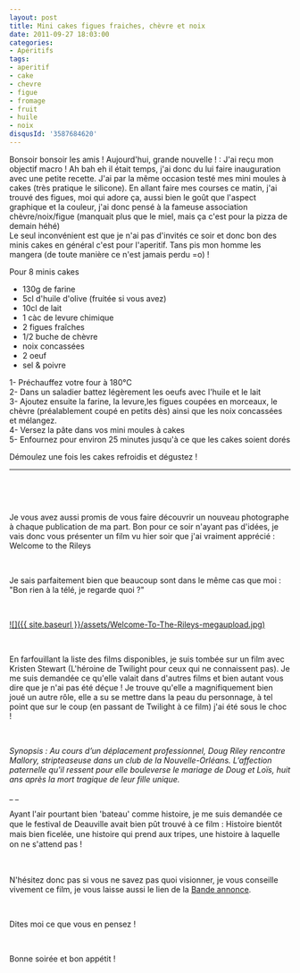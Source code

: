 ```yaml
---
layout: post
title: Mini cakes figues fraiches, chèvre et noix
date: 2011-09-27 18:03:00
categories: 
- Apéritifs
tags: 
- aperitif
- cake
- chevre
- figue
- fromage
- fruit
- huile
- noix
disqusId: '3587684620'
---
```


Bonsoir bonsoir les amis ! Aujourd'hui, grande nouvelle ! : J'ai reçu mon objectif macro ! Ah bah eh il était temps, j'ai donc du lui faire inauguration avec une petite recette. J'ai par la même occasion testé mes mini moules à cakes (très pratique le silicone). En allant faire mes courses ce matin, j'ai trouvé des figues, moi qui adore ça, aussi bien le goût que l'aspect graphique et la couleur, j'ai donc pensé à la fameuse association chèvre/noix/figue (manquait plus que le miel, mais ça c'est pour la pizza de demain héhé)  
Le seul inconvénient est que je n'ai pas d'invités ce soir et donc bon des minis cakes en général c'est pour l'aperitif. Tans pis mon homme les mangera (de toute manière ce n'est jamais perdu =o) !



Pour 8 minis cakes

- 130g de farine  
- 5cl d'huile d'olive (fruitée si vous avez)  
- 10cl de lait  
- 1 càc de levure chimique  
- 2 figues fraîches  
- 1/2 buche de chèvre  
- noix concassées  
- 2 oeuf  
- sel & poivre

1- Préchauffez votre four à 180°C  
2- Dans un saladier battez légèrement les oeufs avec l'huile et le lait  
3- Ajoutez ensuite la farine, la levure,les figues coupées en morceaux, le chèvre (préalablement coupé en petits dès) ainsi que les noix concassées et mélangez.  
4- Versez la pâte dans vos mini moules à cakes  
5- Enfournez pour environ 25 minutes jusqu'à ce que les cakes soient dorés



Démoulez une fois les cakes refroidis et dégustez !



__________



 

 

Je vous avez aussi promis de vous faire découvrir un nouveau photographe à chaque publication de ma part. Bon pour ce soir n'ayant pas d'idées, je vais donc vous présenter un film vu hier soir que j'ai vraiment apprécié : Welcome to the Rileys

 

Je sais parfaitement bien que beaucoup sont dans le même cas que moi : "Bon rien à la télé, je regarde quoi ?"

 

[![]({{ site.baseurl }}/assets/Welcome-To-The-Rileys-megaupload.jpg)](http://1.bp.blogspot.com/-PYghGd4W9d0/ToH_XzKbzJI/AAAAAAAAAy8/4HTRBe07EqQ/s1600/Welcome-To-The-Rileys-megaupload.jpg)

 

En farfouillant la liste des films disponibles, je suis tombée sur un film avec Kristen Stewart (L'héroine de Twilight pour ceux qui ne connaissent pas). Je me suis demandée ce qu'elle valait dans d'autres films et bien autant vous dire que je n'ai pas été déçue ! Je trouve qu'elle a magnifiquement bien joué un autre rôle, elle a su se mettre dans la peau du personnage, à tel point que sur le coup (en passant de Twilight à ce film) j'ai été sous le choc !

 

_Synopsis : Au cours d’un déplacement professionnel, Doug Riley rencontre Mallory, stripteaseuse dans un club de la Nouvelle-Orléans. L’affection paternelle qu'il ressent pour elle bouleverse le mariage de Doug et Loïs, huit ans après la mort tragique de leur fille unique._

_ _

<span style="line-height: 18px;">Ayant l'air pourtant bien 'bateau' comme histoire, je me suis demandée ce que le festival de Deauville avait bien pût trouvé à ce film : Histoire bientôt mais bien ficelée, une histoire qui prend aux tripes, une histoire à laquelle on ne s'attend pas !</span>

<span style="line-height: 18px;"> </span>

N'hésitez donc pas si vous ne savez pas quoi visionner, je vous conseille vivement ce film, je vous laisse aussi le lien de la [Bande annonce](http://www.premiere.fr/Bandes-annonces/Video/Welcome-To-The-Rileys-VOST).

 

Dites moi ce que vous en pensez !

 

Bonne soirée et bon appétit !

 

 